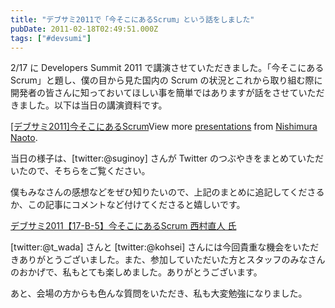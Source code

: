 ```yaml
---
title: "デブサミ2011で「今そこにあるScrum」という話をしました"
pubDate: 2011-02-18T02:49:51.000Z
tags: ["#devsumi"]
---
```


2/17 に Developers Summit 2011 で講演させていただきました。「今そこにあるScrum」と題し、僕の目から見た国内の Scrum の状況とこれから取り組む際に開発者の皆さんに知っておいてほしい事を簡単ではありますが話をさせていただきました。以下は当日の講演資料です。

[[デブサミ2011]今そこにあるScrum](http://www.slideshare.net/nawoto/clear-and-present-scrum-on-devlopers-summit-2011-6963258)View more [presentations](http://www.slideshare.net/) from [Nishimura Naoto](http://www.slideshare.net/nawoto).

当日の様子は、[twitter:@suginoy] さんが Twitter のつぶやきをまとめていただいたので、そちらをご覧ください。

僕もみなさんの感想などをぜひ知りたいので、上記のまとめに追記してくださるか、この記事にコメントなど付けてくださると嬉しいです。

[デブサミ2011【17-B-5】今そこにあるScrum 西村直人 氏](http://togetter.com/li/102139)

[twitter:@t_wada] さんと [twitter:@kohsei] さんには今回貴重な機会をいただきありがとうございました。また、参加していただいた方とスタッフのみなさんのおかげで、私もとても楽しめました。ありがとうございます。

あと、会場の方からも色んな質問をいただき、私も大変勉強になりました。